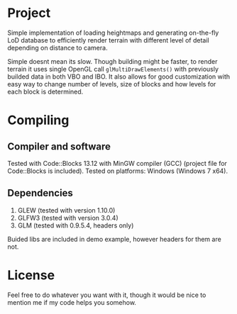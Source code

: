 Project
=======

Simple implementation of loading heightmaps and generating on-the-fly LoD database to efficiently render terrain with
different level of detail depending on distance to camera.

Simple doesnt mean its slow. Though building might be faster, to render terrain it uses single OpenGL call
```glMultiDrawElements()``` with previously builded data in both VBO and IBO. It also allows for good customization
with easy way to change number of levels, size of blocks and how levels for each block is determined.


Compiling
=========

Compiler and software
---------------------

Tested with Code::Blocks 13.12 with MinGW compiler (GCC) (project file for Code::Blocks is included).
Tested on platforms: Windows (Windows 7 x64).


Dependencies
------------

1. GLEW (tested with version 1.10.0)
2. GLFW3 (tested with version 3.0.4)
3. GLM (tested with 0.9.5.4, headers only)

Buided libs are included in demo example, however headers for them are not.


License
=======

Feel free to do whatever you want with it, though it would be nice to mention me if my code helps you somehow.
